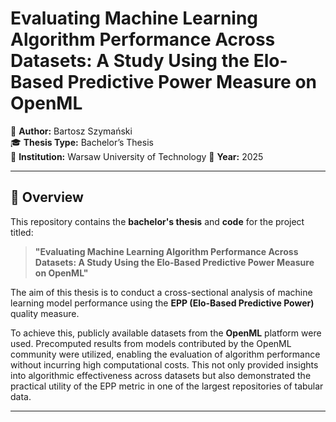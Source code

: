 # Evaluating Machine Learning Algorithm Performance Across Datasets: A Study Using the Elo-Based Predictive Power Measure on OpenML  

📘 **Author:** Bartosz Szymański  
🎓 **Thesis Type:** Bachelor’s Thesis  
🏫 **Institution:** Warsaw University of Technology
📅 **Year:** 2025  

---

## 📖 Overview

This repository contains the **bachelor's thesis** and **code** for the project titled:

> **"Evaluating Machine Learning Algorithm Performance Across Datasets: A Study Using the Elo-Based Predictive Power Measure on OpenML"**

The aim of this thesis is to conduct a cross-sectional analysis of machine learning model performance using the **EPP (Elo-Based Predictive Power)** quality measure.

To achieve this, publicly available datasets from the **OpenML** platform were used. Precomputed results from models contributed by the OpenML community were utilized, enabling the evaluation of algorithm performance without incurring high computational costs. This not only provided insights into algorithmic effectiveness across datasets but also demonstrated the practical utility of the EPP metric in one of the largest repositories of tabular data.

---
